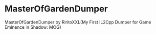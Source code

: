 # MasterOfGardenDumper
MasterOfGardenDumper by RiritoXXL(My First IL2Cpp Dumper for Game Eminence in Shadow: MOG)
